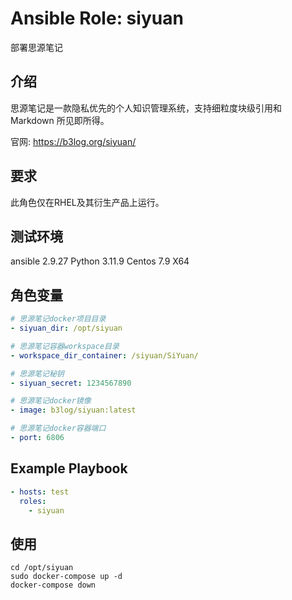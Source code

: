 # Ansible Role: siyuan
部署思源笔记

## 介绍
思源笔记是一款隐私优先的个人知识管理系统，支持细粒度块级引用和 Markdown 所见即所得。

官网: https://b3log.org/siyuan/

## 要求
此角色仅在RHEL及其衍生产品上运行。

## 测试环境
ansible 2.9.27
Python 3.11.9
Centos 7.9 X64

## 角色变量
```yaml
# 思源笔记docker项目目录
- siyuan_dir: /opt/siyuan

# 思源笔记容器workspace目录
- workspace_dir_container: /siyuan/SiYuan/

# 思源笔记秘钥
- siyuan_secret: 1234567890

# 思源笔记docker镜像
- image: b3log/siyuan:latest

# 思源笔记docker容器端口
- port: 6806
```

## Example Playbook
```yaml
- hosts: test
  roles:
    - siyuan
```

## 使用
```shell
cd /opt/siyuan
sudo docker-compose up -d
docker-compose down
```